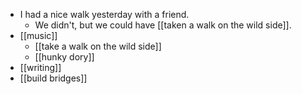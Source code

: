 - I had a nice walk yesterday with a friend.
  - We didn't, but we could have [[taken a walk on the wild side]].
- [[music]] 
  - [[take a walk on the wild side]]
  - [[hunky dory]]
- [[writing]] 
- [[build bridges]]
